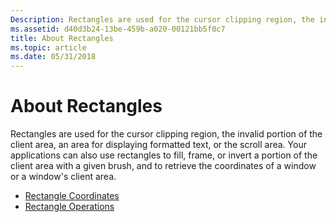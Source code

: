 ```yaml
---
Description: Rectangles are used for the cursor clipping region, the invalid portion of the client area, an area for displaying formatted text, or the scroll area.
ms.assetid: d40d3b24-13be-459b-a020-00121bb5f0c7
title: About Rectangles
ms.topic: article
ms.date: 05/31/2018
---
```


# About Rectangles

Rectangles are used for the cursor clipping region, the invalid portion of the client area, an area for displaying formatted text, or the scroll area. Your applications can also use rectangles to fill, frame, or invert a portion of the client area with a given brush, and to retrieve the coordinates of a window or a window's client area.

-   [Rectangle Coordinates](rectangle-coordinates.md)
-   [Rectangle Operations](rectangle-operations.md)

 

 



